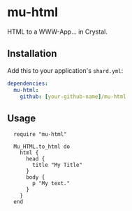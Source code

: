 # mu-html

HTML to a WWW-App... in Crystal.

## Installation

Add this to your application's `shard.yml`:

```yaml
dependencies:
  mu-html:
    github: [your-github-name]/mu-html
```

## Usage

```crystal
  require "mu-html"

  Mu_HTML.to_html do
    html {
      head {
        title "My Title"
      }
      body {
        p "My text."
      }
    }
  end

```

